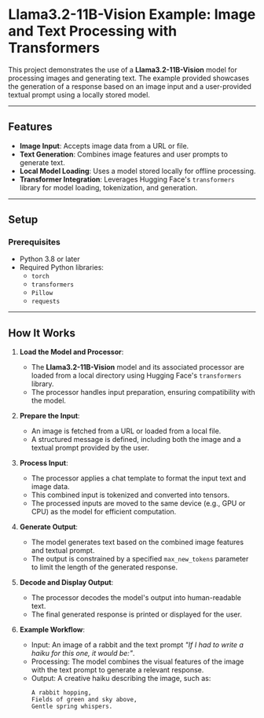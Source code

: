 # Llama3.2-11B-Vision Example: Image and Text Processing with Transformers

This project demonstrates the use of a **Llama3.2-11B-Vision** model for processing images and generating text. The example provided showcases the generation of a response based on an image input and a user-provided textual prompt using a locally stored model.

---

## Features

- **Image Input**: Accepts image data from a URL or file.
- **Text Generation**: Combines image features and user prompts to generate text.
- **Local Model Loading**: Uses a model stored locally for offline processing.
- **Transformer Integration**: Leverages Hugging Face's `transformers` library for model loading, tokenization, and generation.

---

## Setup

### Prerequisites
- Python 3.8 or later
- Required Python libraries:
  - `torch`
  - `transformers`
  - `Pillow`
  - `requests`

 ---

## How It Works

1. **Load the Model and Processor**:
   - The **Llama3.2-11B-Vision** model and its associated processor are loaded from a local directory using Hugging Face's `transformers` library.
   - The processor handles input preparation, ensuring compatibility with the model.

2. **Prepare the Input**:
   - An image is fetched from a URL or loaded from a local file.
   - A structured message is defined, including both the image and a textual prompt provided by the user.

3. **Process Input**:
   - The processor applies a chat template to format the input text and image data.
   - This combined input is tokenized and converted into tensors.
   - The processed inputs are moved to the same device (e.g., GPU or CPU) as the model for efficient computation.

4. **Generate Output**:
   - The model generates text based on the combined image features and textual prompt.
   - The output is constrained by a specified `max_new_tokens` parameter to limit the length of the generated response.

5. **Decode and Display Output**:
   - The processor decodes the model's output into human-readable text.
   - The final generated response is printed or displayed for the user.

6. **Example Workflow**:
   - Input: An image of a rabbit and the text prompt *"If I had to write a haiku for this one, it would be:"*.
   - Processing: The model combines the visual features of the image with the text prompt to generate a relevant response.
   - Output: A creative haiku describing the image, such as:
     ```
     A rabbit hopping,  
     Fields of green and sky above,  
     Gentle spring whispers.  
     ```
 
